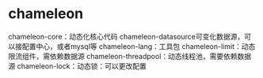 # chameleon
chameleon-core：动态化核心代码
chameleon-datasource可变化数据源，可以接配置中心，或者mysql等
chameleon-lang：工具包
chameleon-limit：动态限流组件，需依赖数据源
chameleon-threadpool：动态线程池，需要依赖数据源
chameleon-lock：动态锁：可以更改配置